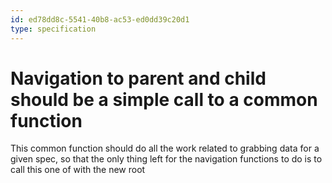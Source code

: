 ```yaml
---
id: ed78dd8c-5541-40b8-ac53-ed0dd39c20d1
type: specification
---
```


# Navigation to parent and child should be a simple call to a common function

This common function should do all the work related to grabbing data for a given spec, so that the only thing left for the navigation functions to do is to call this one of with the new root
